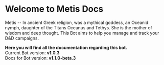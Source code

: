 # Welcome to Metis Docs

Metis --  In ancient Greek religion, was a mythical goddess, an Oceanid nymph, daughter of the Titans Oceanus and Tethys. She is the mother of wisdom and deep thought. This Bot aims to help you manage and track your D&D campaigns.

**Here you will find all the documentation regarding this bot.** <br>
Current Bot version: **v1.0.3** <br>
Docs for Bot version: **v1.1.0-beta.3**
